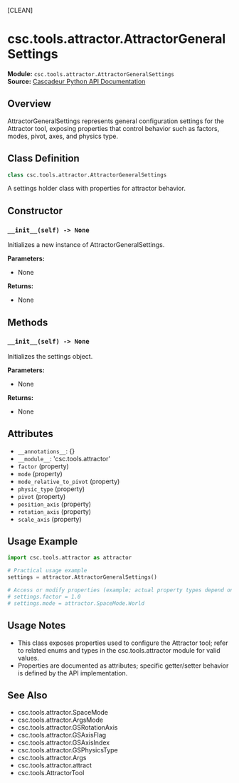 [CLEAN]
<!-- Cleaned by batch script 2025-08-22 23:41 | Original: d5321813 -->

# csc.tools.attractor.AttractorGeneralSettings

**Module:** `csc.tools.attractor.AttractorGeneralSettings`  
**Source:** [Cascadeur Python API Documentation](https://cascadeur.com/python-api/_generate/csc.tools.attractor.AttractorGeneralSettings.html)

## Overview

AttractorGeneralSettings represents general configuration settings for the Attractor tool, exposing properties that control behavior such as factors, modes, pivot, axes, and physics type.

## Class Definition

```python
class csc.tools.attractor.AttractorGeneralSettings
```

A settings holder class with properties for attractor behavior.

## Constructor

### `__init__(self) -> None`

Initializes a new instance of AttractorGeneralSettings.

**Parameters:**
- None

**Returns:**
- None

## Methods

### `__init__(self) -> None`

Initializes the settings object.

**Parameters:**
- None

**Returns:**
- None

## Attributes

- `__annotations__`: {}
- `__module__`: 'csc.tools.attractor'
- `factor` (property)
- `mode` (property)
- `mode_relative_to_pivot` (property)
- `physic_type` (property)
- `pivot` (property)
- `position_axis` (property)
- `rotation_axis` (property)
- `scale_axis` (property)

## Usage Example

```python
import csc.tools.attractor as attractor

# Practical usage example
settings = attractor.AttractorGeneralSettings()

# Access or modify properties (example; actual property types depend on API)
# settings.factor = 1.0
# settings.mode = attractor.SpaceMode.World
```

## Usage Notes

- This class exposes properties used to configure the Attractor tool; refer to related enums and types in the csc.tools.attractor module for valid values.
- Properties are documented as attributes; specific getter/setter behavior is defined by the API implementation.

## See Also

- csc.tools.attractor.SpaceMode
- csc.tools.attractor.ArgsMode
- csc.tools.attractor.GSRotationAxis
- csc.tools.attractor.GSAxisFlag
- csc.tools.attractor.GSAxisIndex
- csc.tools.attractor.GSPhysicsType
- csc.tools.attractor.Args
- csc.tools.attractor.attract
- csc.tools.AttractorTool